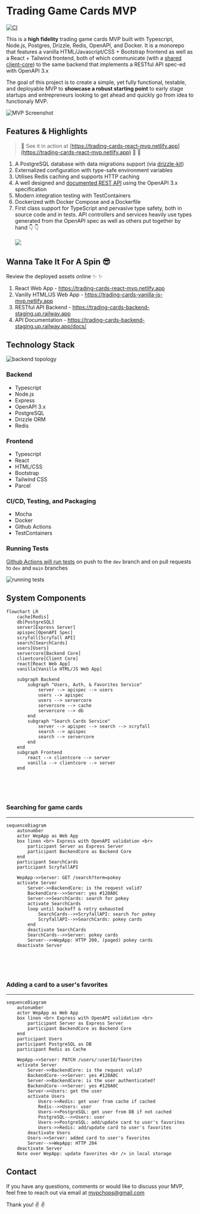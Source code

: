 # Trading Game Cards MVP

[![CI](https://github.com/mvpchops/trading-cards/actions/workflows/CI.yaml/badge.svg)](https://github.com/mvpchops/trading-cards/actions/workflows/CI.yaml)

This is a **high fidelity** trading game cards MVP built with Typescript, Node.js, Postgres, Drizzle, Redis, OpenAPI, and Docker. It is a monorepo that features a vanilla HTML/Javascript/CSS + Bootstrap frontend as well as a React + Tailwind frontend, both of which communicate (with a [shared client-core](/shared/server/client/client-core)) to the same backend that implements a RESTful API spec-ed with OpenAPI 3.x

The goal of this project is to create a simple, yet fully functional, testable, and deployable MVP to **showcase a robust starting point** to early stage startups and entrepreneurs looking to get ahead and quickly go from idea to functionaly MVP.

![MVP Screenshot](static/images/vanilla-js-frontent-app-transformed.png)

## Features & Highlights

> :rocket: See it in action at [https://trading-cards-react-mvp.netlify.app](https://trading-cards-react-mvp.netlify.app) :rocket: :rocket:


1. A PostgreSQL database with data migrations support (via [drizzle-kit](https://github.com/drizzle-team/drizzle-kit))
2. Externalized configuration with type-safe environment variables
3. Utilises Redis caching and supports HTTP caching
4. A well designed and [documented REST API](https://trading-cards-backend-staging.up.railway.app/docs/) using the OpenAPI 3.x specification
5. Modern integration testing with TestContainers
6. Dockerized with Docker Compose and a Dockerfile
7. First class support for TypeScript and pervasive type safety, both in source code and in tests. API controllers and services heavily use types generated from the OpenAPI spec as well as others put together by hand :point_down: :point_down: <br /><br /> 
    ![](/static/images/hand-made-ts-types-transformed.png)


## Wanna Take It For A Spin :sunglasses:

Review the deployed assets online :sparkles: :sparkles:

1. React Web App - https://trading-cards-react-mvp.netlify.app
2. Vanilly HTML/JS Web App - https://trading-cards-vanilla-js-mvp.netlify.app
3. RESTful API Backend - https://trading-cards-backend-staging.up.railway.app
4. API Documentation - https://trading-cards-backend-staging.up.railway.app/docs/


## Technology Stack

![backend topology](/static/images/Railway-backend-topology-transformed.png)

### Backend
* Typescript
* Node.js
* Express
* OpenAPI 3.x
* PostgreSQL
* Drizzle ORM
* Redis

### Frontend 
* Typescript
* React
* HTML/CSS
* Bootstrap
* Tailwind CSS
* Parcel

### CI/CD, Testing, and Packaging
* Mocha
* Docker
* Github Actions
* TestContainers


### Running Tests

[Github Actions will run tests](https://github.com/mvpchops/trading-cards/actions/runs/10248704190/job/28350534204) on push to the `dev` branch and on pull requests to `dev` and `main` branches

![running tests](static/images/GHA-workflow-transformed.png)


## System Components

```mermaid
flowchart LR
    cache[Redis]
    db[PostgreSQL]
    server[Express Server]
    apispec[OpenAPI Spec]
    scryfall[Scryfall API]
    search[SearchCards]
    users[Users]
    servercore[Backend Core]
    clientcore[Client Core]
    react[React Web App]
    vanilla[Vanilla HTML/JS Web App]
    
    subgraph Backend
        subgraph "Users, Auth, & Favorites Service"
            server --> apispec --> users
            users --> apispec
            users --> servercore
            servercore --> cache
            servercore --> db
        end
        subgraph "Search Cards Service"
            server --> apispec --> search --> scryfall
            search --> apispec
            search --> servercore
        end
    end
    subgraph Frontend
        react --> clientcore --> server
        vanilla --> clientcore --> server
    end
```

<br /><br /><br />
### Searching for game cards
---

```mermaid
sequenceDiagram
    autonumber
    actor WepApp as Web App
    box linen <br> Express with OpenAPI validation <br>
        participant Server as Express Server
        participant BackendCore as Backend Core
    end
    participant SearchCards
    participant ScryfallAPI
    
    WepApp->>Server: GET /search?term=pokey
    activate Server
        Server->>BackendCore: is the request valid?
        BackendCore-->>Server: yes #128A0C
        Server->>SearchCards: search for pokey
        activate SearchCards
        loop until backoff & retry exhausted
            SearchCards-->>ScryfallAPI: search for pokey 
            ScryfallAPI-->>SearchCards: pokey cards
        end
        deactivate SearchCards
        SearchCards-->>Server: pokey cards
        Server-->>WepApp: HTTP 200, (paged) pokey cards
    deactivate Server
```    

<br /><br /><br />
### Adding a card to a user's favorites
---

```mermaid
sequenceDiagram
    autonumber
    actor WepApp as Web App
    box linen <br> Express with OpenAPI validation <br>
        participant Server as Express Server
        participant BackendCore as Backend Core
    end
    participant Users
    participant PostgreSQL as DB
    participant Redis as Cache
    
    WepApp->>Server: PATCH /users/:userId/favorites
    activate Server
        Server->>BackendCore: is the request valid?
        BackendCore-->>Server: yes #128A0C
        Server->>BackendCore: is the user authenticated?
        BackendCore-->>Server: yes #128A0C
        Server->>Users: get the user
        activate Users
            Users->>Redis: get user from cache if cached
            Redis-->>Users: user
            Users->>PostgreSQL: get user from DB if not cached
            PostgreSQL-->>Users: user
            Users->>PostgreSQL: add/update card to user's favorites
            Users->>Redis: add/update card to user's favorites
        deactivate Users
        Users->>Server: added card to user's favorites
        Server-->>WepApp: HTTP 204
    deactivate Server
    Note over WepApp: update favorites <br /> in local storage
```  

## Contact

If you have any questions, comments or would like to discuss your MVP, feel free to reach out via email at [mvpchops@gmail.com](mailto:mvpchops@gmail.com)

Thank you! :v: :v:


